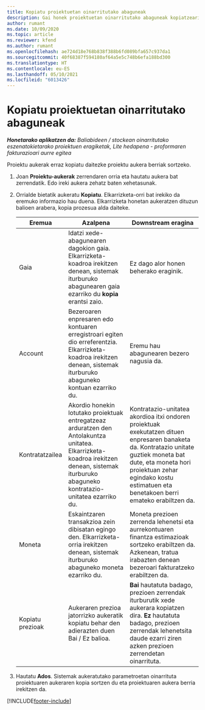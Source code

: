 ```yaml
---
title: Kopiatu proiektuetan oinarritutako abaguneak
description: Gai honek proiektuetan oinarritutako abaguneak kopiatzeari buruzko informazioa eskaintzen du Project Operations-en.
author: rumant
ms.date: 10/09/2020
ms.topic: article
ms.reviewer: kfend
ms.author: rumant
ms.openlocfilehash: ae724d18e768b838f388b6fd089bfa657c937da1
ms.sourcegitcommit: 40f68387f594180af64a5e5c748b6efa188bd300
ms.translationtype: HT
ms.contentlocale: eu-ES
ms.lasthandoff: 05/10/2021
ms.locfileid: "6013426"
---
```

# <a name="copy-project-based-opportunities"></a>Kopiatu proiektuetan oinarritutako abaguneak

_**Honetarako aplikatzen da:** Baliabideen / stockean oinarritutako eszenatokietarako proiektuen eragiketak, Lite hedapena - proformaren fakturazioari aurre egitea_


Proiektu aukerak erraz kopiatu daitezke proiektu aukera berriak sortzeko. 

1. Joan **Proiektu-aukerak** zerrendaren orria eta hautatu aukera bat zerrendatik. Edo ireki aukera zehatz baten xehetasunak. 
2. Orrialde bietatik aukeratu **Kopiatu**. Elkarrizketa-orri bat irekiko da eremuko informazio hau duena. Elkarrizketa honetan aukeratzen dituzun balioen arabera, kopia prozesua alda daiteke.

    | **Eremua** | **Azalpena** | **Downstream eragina** |
    | --- | --- | --- |
    | Gaia | Idatzi xede-abagunearen dagokion gaia. Elkarrizketa-koadroa irekitzen denean, sistemak iturburuko abagunearen gaia ezarriko du **kopia** erantsi zaio. | Ez dago alor honen beherako eraginik. |
    | Account | Bezeroaren enpresaren edo kontuaren erregistroari egiten dio erreferentzia. Elkarrizketa-koadroa irekitzen denean, sistemak iturburuko abaguneko kontuan ezarriko du. | Eremu hau abagunearen bezero nagusia da. |
    | Kontratatzailea | Akordio honekin lotutako proiektuak entregatzeaz arduratzen den Antolakuntza unitatea. Elkarrizketa-koadroa irekitzen denean, sistemak iturburuko abaguneko kontratazio-unitatea ezarriko du. | Kontratazio-unitatea akordioa itxi ondoren proiektuak exekutatzen dituen enpresaren banaketa da. Kontratazio unitate guztiek moneta bat dute, eta moneta hori proiektuan zehar egindako kostu estimatuen eta benetakoen berri emateko erabiltzen da. |
    | Moneta | Eskaintzaren transakzioa zein dibisatan egingo den. Elkarrizketa-orria irekitzen denean, sistemak iturburuko abaguneko moneta ezarriko du. | Moneta prezioen zerrenda lehenetsi eta aurrekontuaren finantza estimazioak sortzeko erabiltzen da. Azkenean, tratua irabazten denean bezeroari fakturatzeko erabiltzen da. |
    | Kopiatu prezioak | Aukeraren prezioa jatorrizko aukeratik kopiatu behar den adierazten duen Bai / Ez balioa. | **Bai** hautatuta badago, prezioen zerrendak iturburutik xede aukerara kopiatzen dira. **Ez** hautatuta badago, prezioen zerrendak lehenetsita daude ezarri ziren azken prezioen zerrendetan oinarrituta. |

3. Hautatu **Ados**. Sistemak aukeratutako parametroetan oinarrituta proiektuaren aukeraren kopia sortzen du eta proiektuaren aukera berria irekitzen da.


[!INCLUDE[footer-include](../includes/footer-banner.md)]